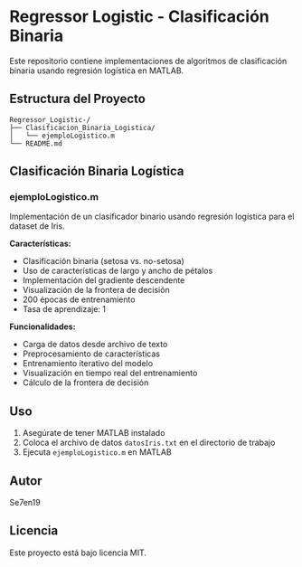# Regressor Logistic - Clasificación Binaria

Este repositorio contiene implementaciones de algoritmos de clasificación binaria usando regresión logística en MATLAB.

## Estructura del Proyecto

```
Regressor_Logistic-/
├── Clasificacion_Binaria_Logistica/
│   └── ejemploLogistico.m
└── README.md
```

## Clasificación Binaria Logística

### ejemploLogistico.m

Implementación de un clasificador binario usando regresión logística para el dataset de Iris.

**Características:**
- Clasificación binaria (setosa vs. no-setosa)
- Uso de características de largo y ancho de pétalos
- Implementación del gradiente descendente
- Visualización de la frontera de decisión
- 200 épocas de entrenamiento
- Tasa de aprendizaje: 1

**Funcionalidades:**
- Carga de datos desde archivo de texto
- Preprocesamiento de características
- Entrenamiento iterativo del modelo
- Visualización en tiempo real del entrenamiento
- Cálculo de la frontera de decisión

## Uso

1. Asegúrate de tener MATLAB instalado
2. Coloca el archivo de datos `datosIris.txt` en el directorio de trabajo
3. Ejecuta `ejemploLogistico.m` en MATLAB

## Autor

Se7en19

## Licencia

Este proyecto está bajo licencia MIT.
